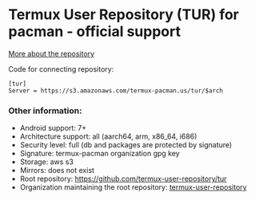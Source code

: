 # Termux User Repository (TUR) for pacman - official support
[More about the repository](https://github.com/termux-user-repository/tur/blob/master/README.md)

Code for connecting repository:
```
[tur]
Server = https://s3.amazonaws.com/termux-pacman.us/tur/$arch
```

### Other information:
 - Android support: 7+
 - Architecture support: all (aarch64, arm, x86_64, i686)
 - Security level: full (db and packages are protected by signature)
 - Signature: termux-pacman organization gpg key
 - Storage: aws s3
 - Mirrors: does not exist
 - Root repository: https://github.com/termux-user-repository/tur
 - Organization maintaining the root repository: [termux-user-repository](https://github.com/termux-user-repository)
